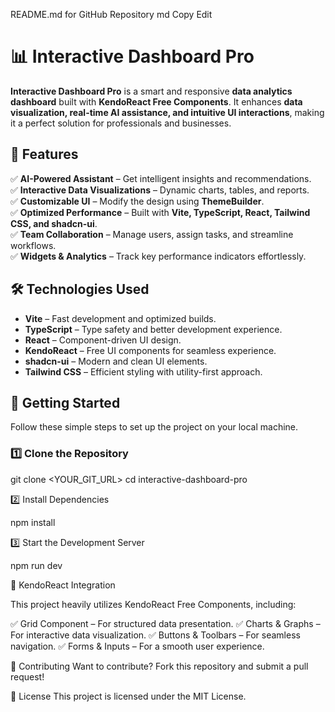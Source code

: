 README.md for GitHub Repository
md
Copy
Edit
# 📊 Interactive Dashboard Pro  

**Interactive Dashboard Pro** is a smart and responsive **data analytics dashboard** built with **KendoReact Free Components**. It enhances **data visualization, real-time AI assistance, and intuitive UI interactions**, making it a perfect solution for professionals and businesses.  

## 🚀 Features  

✅ **AI-Powered Assistant** – Get intelligent insights and recommendations.  
✅ **Interactive Data Visualizations** – Dynamic charts, tables, and reports.  
✅ **Customizable UI** – Modify the design using **ThemeBuilder**.  
✅ **Optimized Performance** – Built with **Vite, TypeScript, React, Tailwind CSS, and shadcn-ui**.  
✅ **Team Collaboration** – Manage users, assign tasks, and streamline workflows.  
✅ **Widgets & Analytics** – Track key performance indicators effortlessly.  

## 🛠️ Technologies Used  

- **Vite** – Fast development and optimized builds.  
- **TypeScript** – Type safety and better development experience.  
- **React** – Component-driven UI design.  
- **KendoReact** – Free UI components for seamless experience.  
- **shadcn-ui** – Modern and clean UI elements.  
- **Tailwind CSS** – Efficient styling with utility-first approach.  


## 🚀 Getting Started  

Follow these simple steps to set up the project on your local machine.  

### **1️⃣ Clone the Repository**  

git clone <YOUR_GIT_URL>
cd interactive-dashboard-pro

2️⃣ Install Dependencies

  npm install

3️⃣ Start the Development Server

  npm run dev

  
📌 KendoReact Integration

This project heavily utilizes KendoReact Free Components, including:

✅ Grid Component – For structured data presentation.
✅ Charts & Graphs – For interactive data visualization.
✅ Buttons & Toolbars – For seamless navigation.
✅ Forms & Inputs – For a smooth user experience.

🌟 Contributing
Want to contribute? Fork this repository and submit a pull request!

📜 License
This project is licensed under the MIT License.
